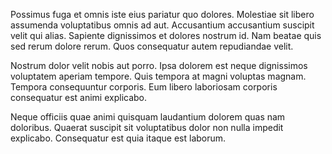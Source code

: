 Possimus fuga et omnis iste eius pariatur quo dolores. Molestiae sit libero assumenda voluptatibus omnis ad aut. Accusantium accusantium suscipit velit qui alias. Sapiente dignissimos et dolores nostrum id. Nam beatae quis sed rerum dolore rerum. Quos consequatur autem repudiandae velit.
 Nostrum dolor velit nobis aut porro. Ipsa dolorem est neque dignissimos voluptatem aperiam tempore. Quis tempora at magni voluptas magnam. Tempora consequuntur corporis. Eum libero laboriosam corporis consequatur est animi explicabo.
 Neque officiis quae animi quisquam laudantium dolorem quas nam doloribus. Quaerat suscipit sit voluptatibus dolor non nulla impedit explicabo. Consequatur est quia itaque est laborum.